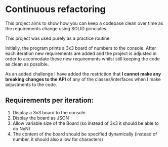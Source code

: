 # Continuous refactoring

This project aims to show how you can keep a codebase clean over time as the requirements change using SOLID principles.

This project was used purely as a practice routine.

Initially, the program prints a 3x3 board of numbers to the console. After each iteration new requirements are added and the project is adjusted
in order to accomodate these new requirements whilst still keeping the code as clean as possible.

As an added challenge I have added the restriction that **I cannot make any breaking changes to the
API** of any of the classes/interfaces when I make adjustments to the code.

## Requirements per iteration: 

1. Display a 3x3 board to the console.
2. Display the board as JSON
3. Allow variable size of the Board (so instead of 3x3 it should be able to do NxN)
4. The content of the board should be specified dynamically (instead of number, it should also allow for characters)
